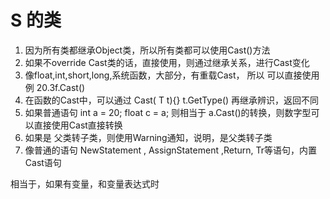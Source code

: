 # S 的类 
1. 因为所有类都继承Object类，所以所有类都可以使用Cast<T>()方法
2. 如果不override Cast<T>类的话，直接使用，则通过继承关系，进行Cast变化 
3. 像float,int,short,long,系统函数，大部分，有重载Cast， 所以 可以直接使用 例  20.3f.Cast<int>() 
4. 在函数的Cast中，可以通过   Cast( T t){} t.GetType() 再继承辨识，返回不同
5. 如果普通语句 int a = 20; float c = a; 则相当于 a.Cast<int>()的转换，则数字型可以直接使用Cast<NumberType>直接转换
6. 如果是 父类转子类，则使用Warning通知，说明，是父类转子类
7. 像普通的语句 NewStatement , AssignStatement ,Return, Tr等语句，内置Cast语句

相当于，如果有变量，和变量表达式时